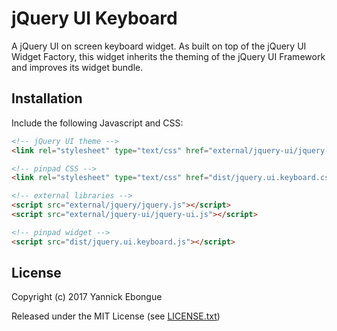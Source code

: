 # jQuery UI Keyboard

A jQuery UI on screen keyboard widget. As built on top of the jQuery UI Widget Factory, this widget inherits the theming of the jQuery UI Framework and improves its widget bundle.

## Installation

Include the following Javascript and CSS:

```html
<!-- jQuery UI theme -->
<link rel="stylesheet" type="text/css" href="external/jquery-ui/jquery-ui.css">

<!-- pinpad CSS -->
<link rel="stylesheet" type="text/css" href="dist/jquery.ui.keyboard.css">

<!-- external libraries -->
<script src="external/jquery/jquery.js"></script>
<script src="external/jquery-ui/jquery-ui.js"></script>

<!-- pinpad widget -->
<script src="dist/jquery.ui.keyboard.js"></script>
```

## License

Copyright (c) 2017 Yannick Ebongue

Released under the MIT License (see [LICENSE.txt](LICENSE.txt))
